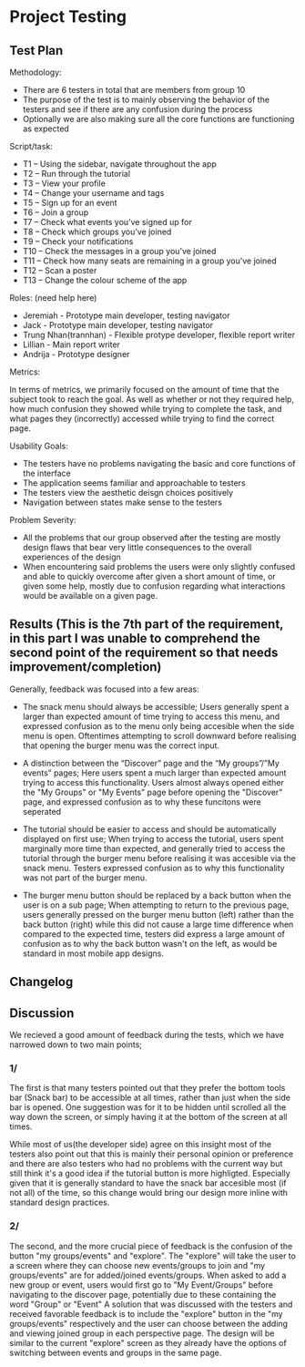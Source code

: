 # Project Testing
## Test Plan
Methodology:
 - There are 6 testers in total that are members from group 10
 - The purpose of the test is to mainly observing the behavior of the testers and see if there are any confusion during the process
 - Optionally we are also making sure all the core functions are functioning as expected

Script/task:
 - T1 – Using the sidebar, navigate throughout the app
 - T2 – Run through the tutorial
 - T3 – View your profile
 - T4 – Change your username and tags
 - T5 – Sign up for an event
 - T6 – Join a group
 - T7 – Check what events you’ve signed up for
 - T8 – Check which groups you’ve joined
 - T9 – Check your notifications
 - T10 – Check the messages in a group you’ve joined
 - T11 – Check how many seats are remaining in a group you’ve joined
 - T12 – Scan a poster
 - T13 – Change the colour scheme of the app

Roles: (need help here)
 - Jeremiah - Prototype main developer, testing navigator
 - Jack - Prototype main developer, testing navigator
 - Trung Nhan(trannhan) - Flexible protype developer, flexible report writer
 - Lillian - Main report writer
 - Andrija - Prototype designer

Metrics: 

In terms of metrics, we primarily focused on the amount of time that the subject took to reach the goal. As well as whether or not they required help, how much confusion they showed while trying to complete the task, and what pages they (incorrectly) accessed while trying to find the correct page.

Usability Goals: 
 - The testers have no problems navigating the basic and core functions of the interface
 - The application seems familiar and approachable to testers
 - The testers view the aesthetic deisgn choices positively
 - Navigation between states make sense to the testers

Problem Severity:
 - All the problems that our group observed after the testing are mostly design flaws that bear very little consequences to the overall
 experiences of the design
 - When encountering said problems the users were only slightly confused and able to quickly overcome after given a short amount of time, or   given some help, mostly due to confusion regarding what interactions would be available on a given page.

## Results (This is the 7th part of the requirement, in this part I was unable to comprehend the second point of the requirement so that needs improvement/completion)
Generally, feedback was focused into a few areas:

-	The snack menu should always be accessible;  Users generally spent a larger than expected amount of time trying to access this menu, 
and expressed confusion as to the menu only being accesible when the side menu is open. Oftentimes attempting to scroll downward before realising that opening the burger menu was the correct input.

-	A distinction between the “Discover” page and the “My groups”/”My events” pages; Here users spent a much larger than expected amount trying to access this functionality. Users almost always opened either the "My Groups" or "My Events" page before opening the "Discover" page, and expressed confusion as to why these funcitons were seperated

-	The tutorial should be easier to access and should be automatically displayed on first use; When trying to access the tutorial, users spent marginally more time than expected, and generally tried to access the tutorial through the burger menu before realising it was accesible via the snack menu. Testers expressed confusion as to why this functionality was not part of the burger menu.

-	The burger menu button should be replaced by a back button when the user is on a sub page; When attempting to return to the previous page, users generally pressed on the burger menu button (left) rather than the back button (right) while this did not cause a large time difference when compared to the expected time, testers did express a large amount of confusion as to why the back button wasn't on the left, as would be standard in most mobile app designs.

## Changelog

## Discussion
We recieved a good amount of feedback during the tests,
which we have narrowed down to two main points;

### 1/
The first is that many testers pointed out that they prefer the bottom
tools bar (Snack bar) to be accessible at all times, rather than just when the side bar is opened. 
One suggestion was for it to be hidden until scrolled all the way down the
screen, or simply having it at the bottom of the screen at all times.

While most of us(the developer side) agree on this insight most of the
testers also point out that this is mainly their personal opinion or preference
and there are also testers who had no problems with the current way but
still think it's a good idea if the tutorial button is more highligted. Especially given
that it is generally standard to have the snack bar accesible most (if not all) of the time,
so this change would bring our design more inline with standard design practices.

### 2/
The second, and the more crucial piece of feedback is the confusion of the
button "my groups/events" and "explore". The "explore" will take the user
to a screen where they can choose new events/groups to join and 
"my groups/events" are for added/joined events/groups. When asked to add a new
group or event, users would first go to "My Event/Groups" before navigating to 
the discover page, potentially due to these containing the word "Group" or "Event"
A solution that was discussed with the testers and received favorable feedback
is to include the "explore" button in the "my groups/events" respectively
and the user can choose between the adding and viewing joined group in
each perspective page. The design will be similar to the current "explore"
screen as they already have the options of switching between events and groups
in the same page.
